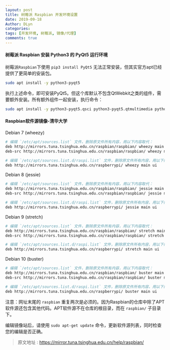 ```yaml
---
layout: post
title: 树莓派 Raspbian 开发环境设置
date: 2019-09-18
Author: DLyn
categories: 
tags: [开发环境, 树莓派, 镜像/代理]
comments: true
---
```

#### 树莓派 Raspbian 安装 Python3 的 PyQt5 运行环境
树莓派`Raspbian`下使用 `pip3 install PyQt5` 无法正常安装，但其实官方apt已经提供了更简单的安装包。
```bash
sudo apt install -y python3-pyqt5
```
执行上述命令，即可安装PyQt5。但这个库默认不包含QtWebkit之类的组件，需要额外安装。所有额外组件一起安装，执行命令：
```bash
sudo apt install -y python3-pyqt5.qsci python3-pyqt5.qtmultimedia python3-pyqt5.qtopengl python3-pyqt5.qtpositioning python3-pyqt5.qtquick python3-pyqt5.qtsensors python3-pyqt5.qtserialport python3-pyqt5.qtsql python3-pyqt5.qtsvg python3-pyqt5.qtwebchannel python3-pyqt5.qtwebkit python3-pyqt5.qtwebsockets python3-pyqt5.qtx11extras python3-pyqt5.qtxmlpatterns
```

#### Raspbian软件源镜像-清华大学
Debian 7 (wheezy)
```bash
# 编辑 `/etc/apt/sources.list` 文件，删除原文件所有内容，用以下内容取代：
deb http://mirrors.tuna.tsinghua.edu.cn/raspbian/raspbian/ wheezy main non-free contrib
deb-src http://mirrors.tuna.tsinghua.edu.cn/raspbian/raspbian/ wheezy main non-free contrib

# 编辑 `/etc/apt/sources.list.d/raspi.list` 文件，删除原文件所有内容，用以下内容取代：
deb http://mirrors.tuna.tsinghua.edu.cn/raspberrypi/ wheezy main ui
```
Debian 8 (jessie)
```bash
# 编辑 `/etc/apt/sources.list` 文件，删除原文件所有内容，用以下内容取代：
deb http://mirrors.tuna.tsinghua.edu.cn/raspbian/raspbian/ jessie main non-free contrib
deb-src http://mirrors.tuna.tsinghua.edu.cn/raspbian/raspbian/ jessie main non-free contrib

# 编辑 `/etc/apt/sources.list.d/raspi.list` 文件，删除原文件所有内容，用以下内容取代：
deb http://mirrors.tuna.tsinghua.edu.cn/raspberrypi/ jessie main ui
```
Debian 9 (stretch)
```bash
# 编辑 `/etc/apt/sources.list` 文件，删除原文件所有内容，用以下内容取代：
deb http://mirrors.tuna.tsinghua.edu.cn/raspbian/raspbian/ stretch main non-free contrib
deb-src http://mirrors.tuna.tsinghua.edu.cn/raspbian/raspbian/ stretch main non-free contrib

# 编辑 `/etc/apt/sources.list.d/raspi.list` 文件，删除原文件所有内容，用以下内容取代：
deb http://mirrors.tuna.tsinghua.edu.cn/raspberrypi/ stretch main ui
```
Debian 10 (buster)
```bash
# 编辑 `/etc/apt/sources.list` 文件，删除原文件所有内容，用以下内容取代：
deb http://mirrors.tuna.tsinghua.edu.cn/raspbian/raspbian/ buster main non-free contrib
deb-src http://mirrors.tuna.tsinghua.edu.cn/raspbian/raspbian/ buster main non-free contrib

# 编辑 `/etc/apt/sources.list.d/raspi.list` 文件，删除原文件所有内容，用以下内容取代：
deb http://mirrors.tuna.tsinghua.edu.cn/raspberrypi/ buster main ui
```
注意：网址末尾的 `raspbian` 重复两次是必须的。因为Raspbian的仓库中除了APT软件源还包含其他代码。APT软件源不在仓库的根目录，而在 `raspbian/` 子目录下。

编辑镜像站后，请使用 `sudo apt-get update` 命令，更新软件源列表，同时检查您的编辑是否正确。

> 原文地址 : <https://mirror.tuna.tsinghua.edu.cn/help/raspbian/>
